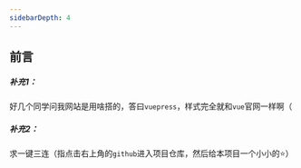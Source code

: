 ```yaml
---
sidebarDepth: 4
---
```


## 前言





##### 补充1：

好几个同学问我网站是用啥搭的，答曰`vuepress`，样式完全就和`vue`官网一样啊（



##### 补充2：

求一键三连（指点击右上角的`github`进入项目仓库，然后给本项目一个小小的:star:）





